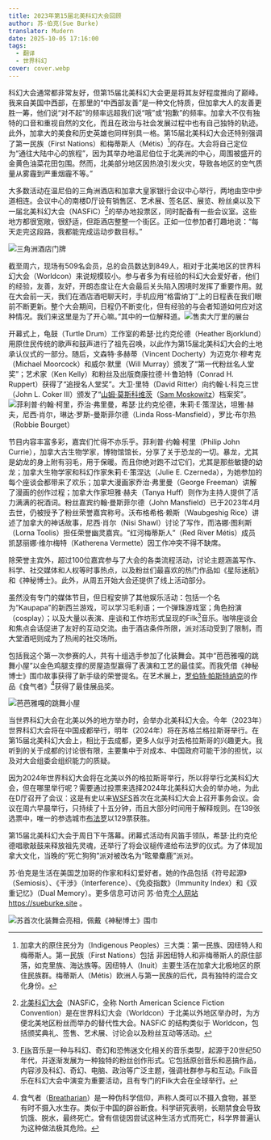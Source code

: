 ```yaml
---
title: 2023年第15届北美科幻大会回顾
author: 苏·伯克(Sue Burke)
translator: Mudern
date: 2025-10-05 17:16:00
tags:
  - 翻译
  - 世界科幻
cover: cover.webp
---
```


科幻大会通常都非常友好，但第15届北美科幻大会更是将其友好程度推向了巅峰。我来自美国中西部，在那里的“中西部友善”是一种文化特质，但加拿大人的友善更胜一筹，他们说“对不起”的频率远超我们说“哦”或“抱歉”的频率。加拿大不仅有独特的口音和重视自然的文化，而且在政治与社会发展过程中也有自己独特的轨迹。此外，加拿大的美食和历史英雄也同样别具一格。第15届北美科幻大会还特别强调了第一民族（First Nations）和梅蒂斯人（Métis）[^1]的存在。大会将自己定位为“通往大陆中心的旅程”，因为其举办地温尼伯位于北美洲的中心，周围被盛开的金黄色油菜花田包围。然而，北美部分地区因热浪引发火灾，导致各地区的空气质量从雾霾到严重烟霾不等。”

大多数活动在温尼伯的三角洲酒店和加拿大皇家银行会议中心举行，两地由空中步道相连。会议中心的南楼D厅设有销售区、艺术展、签名区、展览、粉丝桌以及下一届北美科幻大会（NASFiC）[^2]的举办地投票区，同时配备有一些会议室。这些地方都很宽敞，很舒适，但距酒店整整一个街区。正如一位参加者打趣地说：“每天走完这段路，我都能完成运动步数目标。”

![三角洲酒店门牌](../photos/2023年第15届北美科幻大会回顾/三角洲酒店门牌.png)

截至周六，现场有509名会员，总的会员数达到849人，相对于北美地区的世界科幻大会（Worldcon）来说规模较小。参与者多为有经验的科幻大会爱好者，他们的经验，友善，友好，开朗态度让在大会最后关头陷入困境时发挥了重要作用。就在大会前一天，我们在酒店酒吧聊天时，手机应用“格雷纳丁”上的日程表在我们眼前不断更新。整个大会期间，日程仍不断变化，但有经验的与会者知道如何应对这种情况。我们来这里是为了开心嘛。”其中的一位解释道。![售卖大厅里的展台](../photos/2023年第15届北美科幻大会回顾/售卖大厅里的展台.png)

开幕式上，龟鼓（Turtle Drum）工作室的希瑟·比约克伦德（Heather Bjorklund）用原住民传统的歌声和鼓声进行了祖先召唤，以此作为第15届北美科幻大会的土地承认仪式的一部分。随后，文森特·多赫蒂（Vincent Docherty）为迈克尔·穆考克（Michael Moorcock）和威尔·默里（Will Murray）颁发了“第一代粉丝名人堂奖”；艺术家（Ken Kelly）和粉丝及出版商康拉德·H·鲁珀特（Conrad H. Ruppert）获得了“追授名人堂奖”。大卫·里特（David Ritter）向约翰·L·科克三世（John L. Coker III）颁发了“[山姆·莫斯科维茨](https://en.wikipedia.org/wiki/Sam_Moskowitz)（[Sam Moskowitz](https://en.wikipedia.org/wiki/Sam_Moskowitz)）档案奖”。![菲利普·约翰·柯里，乔治·弗里曼，希瑟·比约克伦德，朱莉·E·策涅达，坦雅·赫夫，尼西·肖尔，琳达·罗斯-曼斯菲尔德（Linda Ross-Mansfield），罗比·布尔热（Robbie Bourget）](../photos/2023年第15届北美科幻大会回顾/合影.png)

节目内容丰富多彩，嘉宾们忙得不亦乐乎。菲利普·约翰·柯里（Philip John Currie），加拿大古生物学家，博物馆馆长，分享了关于恐龙的一切。暴龙，尤其是幼龙的身上附有羽毛，用于保暖。而且你绝对跑不过它们，尤其是那些敏捷的幼龙；加拿大生物学家和科幻作家朱莉·E·策涅达（Julie E. Czerneda），为她参加的每个座谈会都带来了欢乐；加拿大漫画家乔治·弗里曼（George Freeman）讲解了漫画的创作过程；加拿大作家坦雅·赫夫（Tanya Huff）则作为主持人提供了活力满满的祝酒词。粉丝嘉宾约翰·曼斯菲尔德（John Mansfield）已于2023年4月去世，仍被授予了粉丝荣誉嘉宾称号。沃布格希格·赖斯（Waubgeshig Rice）讲述了加拿大的神话故事，尼西·肖尔（Nisi Shawl）讨论了写作，而洛娜·图利斯（Lorna Toolis）担任荣誉幽灵嘉宾。“红河梅蒂斯人”（Red River Métis）成员凯瑟丽娜·维尔梅特（Katherena Vermette）因工作冲突不得不缺席。

除荣誉主宾外，超过100位嘉宾参与了大会的各类流程活动，讨论主题涵盖写作、科学、社交媒体和人权等时事热点，以及粉丝们最喜欢的热门作品如《星际迷航》和《神秘博士》。此外，从周五开始大会还提供了线上活动部分。

虽然没有专门的媒体节目，但日程安排了其他娱乐活动：包括一个名为“Kaupapa”的新西兰游戏，可以学习毛利语；一个弹珠游戏室；角色扮演（cosplay）；以及大量以表演、座谈和工作坊形式呈现的Filk[^3]音乐。咖啡座谈会和焦点会话促进了友好的互动交流。由于酒店条件所限，派对活动受到了限制，而大堂酒吧则成为了热闹的社交场所。

包括我这个第一次参赛的人，共有十组选手参加了化装舞会。其中“芭芭雅嘎的跳舞小屋”以金色鸡腿支撑的房屋造型赢得了表演和工艺的最佳奖。而我凭借《神秘博士》围巾故事获得了新手级的荣誉提名。在艺术展上，[罗伯特·帕斯特纳克](https://fancyclopedia.org/Robert_Pasternak)的作品《食气者》[^4]获得了最佳展品奖。

![芭芭雅嘎的跳舞小屋](../photos/2023年第15届北美科幻大会回顾/芭芭雅嘎的跳舞小屋.png)

当世界科幻大会在北美以外的地方举办时，会举办北美科幻大会。今年（2023年）世界科幻大会将在中国成都举行，明年（2024年）将在苏格兰格拉斯哥举行。在第15届北美科幻大会上，相比于去成都，更多人似乎对去格拉斯哥的兴趣更大。我听到的关于成都的讨论很有限，主要集中于对成本、中国政府可能干涉的担忧，以及对大会组委会组织能力的质疑。

因为2024年世界科幻大会将在北美以外的格拉斯哥举行，所以将举行北美科幻大会，但在哪里举行呢？需要通过投票来选择2024年北美科幻大会的举办地，为此在D厅召开了会议：这是有史以来[WSFS](https://en.wikipedia.org/wiki/Worldcon#World_Science_Fiction_Society)首次在北美科幻大会上召开事务会议。会议在周六早晨举行，只持续了十五分钟，而且大部分时间用于解释规则。在139张选票中，唯一的参选城市[布法罗](http://www.concatenation.org/news/news9~23.html#nasfic24)以129票获胜。

第15届北美科幻大会于周日下午落幕。闭幕式活动有风笛手领队，希瑟·比约克伦德唱歌敲鼓来释放祖先灵魂，还举行了将会议槌传递给布法罗的仪式。为了体现加拿大文化，当晚的“死亡狗狗”派对被改名为“眩晕麋鹿”派对。

苏·伯克是生活在美国芝加哥的作家和科幻爱好者。她的作品包括《符号起源》（Semiosis）、《干涉》（Interference）、《免疫指数》（Immunity Index）和《双重记忆》（Dual Memory）。更多信息可访问 苏·伯克[个人网站](http://sueburke.site) https://sueburke.site 。

![苏首次化装舞会亮相，佩戴《神秘博士》围巾](../photos/2023年第15届北美科幻大会回顾/苏首次化装舞会亮相，佩戴《神秘博士》围巾.png)

[^1]:加拿大的原住民分为（Indigenous Peoples）三大类：第一民族、因纽特人和梅蒂斯人。第一民族（First Nations）包括 非因纽特人和非梅蒂斯人的原住部落，如克里族、海达族等。因纽特人（Inuit）主要生活在加拿大北极地区的原住民族群。梅蒂斯人（Métis）欧洲人与第一民族的后代，具有独特的混合文化身份。
[^2]:[北美科幻大会](https://en.wikipedia.org/wiki/North_American_Science_Fiction_Convention)（NASFiC，全称 North American Science Fiction Convention）是在世界科幻大会（Worldcon）于北美以外地区举办时，为方便北美地区粉丝而举办的替代性大会。NASFiC 的结构类似于 Worldcon，包括颁奖典礼、签售、艺术展、讨论会以及粉丝互动等活动。
[^3]:[Filk](https://en.wikipedia.org/wiki/Filk_music)音乐是一种与科幻、奇幻和恐怖迷文化相关的音乐类型，起源于20世纪50年代，并逐渐发展为一种独特的粉丝创作形式。它包括原创音乐和恶搞作品，内容涉及科幻、奇幻、电脑、政治等广泛主题，强调社群参与和互动。Filk音乐在科幻大会中演变为重要活动，且有专门的Filk大会在全球举行。
[^4]:食气者（[Breatharian](https://en.wikipedia.org/wiki/Inedia)）是一种伪科学信仰，声称人类可以不摄入食物，甚至有时不摄入水生存。类似于中国的辟谷断食。科学研究表明，长期禁食会导致饥饿、脱水，最终死亡。曾有信徒因尝试这种生活方式而死亡，科学界普遍认为这种做法极其危险。

